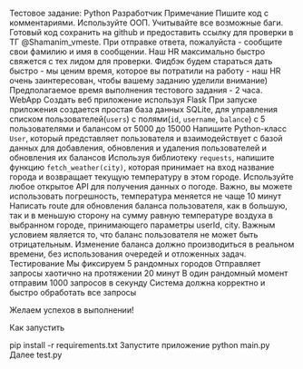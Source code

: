 Тестовое задание: Python Разработчик
Примечание
Пишите код с комментариями.
Используйте ООП.
Учитывайте все возможные баги.
Готовый код сохранить на github и предоставить ссылку для проверки в ТГ  @Shamanim_vmeste. 
При отправке ответа, пожалуйста  - сообщите свои фамилию и имя в сообщении. Наш HR максимально быстро свяжется с тех лидом для проверки. Фидбэк будем стараться дать быстро - мы ценим время, которое вы потратили на работу - наш HR очень заинтересован, чтобы вашему заданию уделили внимание) 
Предполагаемое время выполнения тестового задания - 2 часа.
WebApp
Создать веб приложение используя Flask
При запуске приложения создается простая база данных SQLite, для управления списком пользователей(`users`) с полями(`id`, `username`, `balance`) с 5 пользователями и балансом от 5000 до 15000
Напишите Python-класс `User`, который представляет пользователя и взаимодействует с базой данных для добавления, обновления и удаления пользователей и обновления их балансов
Используя библиотеку `requests`, напишите функцию `fetch_weather(city)`, которая принимает на вход название города и возвращает текущую температуру в этом городе. Используйте любое открытое API для получения данных о погоде. Важно, вы можете использовать погрешность, температура меняется не чаще 10 минут
Написать route для обновления баланса пользователя, как в большую, так и в меньшую сторону на сумму равную температуре воздуха в выбранном городе, принимающего параметры userId, city.
Важным условием является то, что баланс пользователя не может быть отрицательным.
Изменение баланса должно производиться в реальном времени, без использования очередей и отложенных задач.
Тестирование
Мы фиксируем 5 рандомных городов
Отправляет запросы хаотично на протяжении 20 минут
В один рандомный момент отправим 1000 запросов в секунду
Система должна корректно и быстро обработать все запросы

Желаем успехов в выполнении!

Как запустить

pip install -r requirements.txt 
Запустите приложение python main.py
Далее test.py